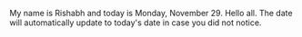 My name is Rishabh and today is Monday, November 29. Hello all. The date will automatically update to today's date in case you did not notice.
